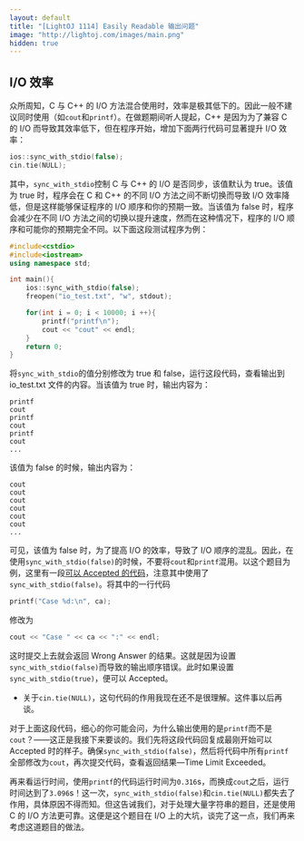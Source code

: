 ```yaml
---
layout: default
title: "[LightOJ 1114] Easily Readable 输出问题"
image: "http://lightoj.com/images/main.png"
hidden: true
---
```

## I/O 效率
众所周知，C 与 C++ 的 I/O 方法混合使用时，效率是极其低下的。因此一般不建议同时使用（如`cout`和`printf`）。在做题期间听人提起，C++ 是因为为了兼容 C 的 I/O 而导致其效率低下，但在程序开始，增加下面两行代码可显著提升 I/O 效率：
```cpp
ios::sync_with_stdio(false);
cin.tie(NULL);
```
其中，`sync_with_stdio`控制 C 与 C++ 的 I/O 是否同步，该值默认为 true。该值为 true 时，程序会在 C 和 C++ 的不同 I/O 方法之间不断切换而导致 I/O 效率降低，但是这样能够保证程序的 I/O 顺序和你的预期一致。当该值为 false 时，程序会减少在不同 I/O 方法之间的切换以提升速度，然而在这种情况下，程序的 I/O 顺序和可能你的预期完全不同。以下面这段测试程序为例：
```cpp
#include<cstdio>
#include<iostream>
using namespace std;

int main(){
    ios::sync_with_stdio(false);
    freopen("io_test.txt", "w", stdout);

    for(int i = 0; i < 10000; i ++){
        printf("printf\n");
        cout << "cout" << endl;
    }
    return 0;
}
```
将`sync_with_stdio`的值分别修改为 true 和 false，运行这段代码，查看输出到 io_test.txt 文件的内容。当该值为 true 时，输出内容为：
```
printf
cout
printf
cout
printf
cout
...
```
该值为 false 的时候，输出内容为：
```
cout
cout
cout
cout
cout
cout
...
```
可见，该值为 false 时，为了提高 I/O 的效率，导致了 I/O 顺序的混乱。因此，在使用`sync_with_stdio(false)`的时候，不要将`cout`和`printf`混用。以这个题目为例，这里有一段[可以 Accepted 的代码][1]，注意其中使用了`sync_with_stdio(false)`。将其中的一行代码
```cpp
printf("Case %d:\n", ca);
```
修改为
```cpp
cout << "Case " << ca << ":" << endl;
```
这时提交上去就会返回 Wrong Answer 的结果。这就是因为设置`sync_with_stdio(false)`而导致的输出顺序错误。此时如果设置`sync_with_stdio(true)`，便可以 Accepted。

*  关于`cin.tie(NULL)`，这句代码的作用我现在还不是很理解。这件事以后再谈。

对于上面这段代码，细心的你可能会问，为什么输出使用的是`printf`而不是`cout`？——这正是我接下来要谈的。我们先将这段代码回复成最刚开始可以 Accepted 时的样子。确保`sync_with_stdio(false)`，然后将代码中所有`printf`全部修改为`cout`，再次提交代码，查看返回结果—Time Limit Exceeded。

再来看运行时间，使用`printf`的代码运行时间为`0.316`s，而换成`cout`之后，运行时间达到了`3.096`s！这一次，`sync_with_stdio(false)`和`cin.tie(NULL)`都失去了作用，具体原因不得而知。但这告诫我们，对于处理大量字符串的题目，还是使用 C 的 I/O 方法更可靠。这便是这个题目在 I/O 上的大坑，谈完了这一点，我们再来考虑这道题目的做法。

[1]: https://github.com/YuCrazing/ACM-solutions/blob/master/LightOJ/1114%20-%20Easily%20Readable%20(static).cpp
